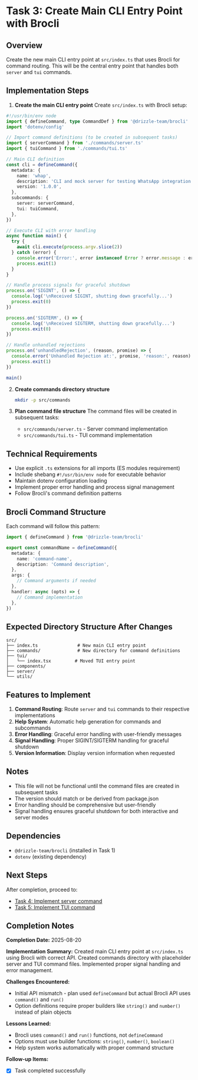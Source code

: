 # Task 3: Create Main CLI Entry Point with Brocli

## Overview
Create the new main CLI entry point at `src/index.ts` that uses Brocli for command routing. This will be the central entry point that handles both `server` and `tui` commands.

## Implementation Steps

1. **Create the main CLI entry point**
   Create `src/index.ts` with Brocli setup:

```typescript
#!/usr/bin/env node
import { defineCommand, type CommandDef } from '@drizzle-team/brocli'
import 'dotenv/config'

// Import command definitions (to be created in subsequent tasks)
import { serverCommand } from './commands/server.ts'
import { tuiCommand } from './commands/tui.ts'

// Main CLI definition
const cli = defineCommand({
  metadata: {
    name: 'whap',
    description: 'CLI and mock server for testing WhatsApp integration',
    version: '1.0.0',
  },
  subcommands: {
    server: serverCommand,
    tui: tuiCommand,
  },
})

// Execute CLI with error handling
async function main() {
  try {
    await cli.execute(process.argv.slice(2))
  } catch (error) {
    console.error('Error:', error instanceof Error ? error.message : error)
    process.exit(1)
  }
}

// Handle process signals for graceful shutdown
process.on('SIGINT', () => {
  console.log('\nReceived SIGINT, shutting down gracefully...')
  process.exit(0)
})

process.on('SIGTERM', () => {
  console.log('\nReceived SIGTERM, shutting down gracefully...')
  process.exit(0)
})

// Handle unhandled rejections
process.on('unhandledRejection', (reason, promise) => {
  console.error('Unhandled Rejection at:', promise, 'reason:', reason)
  process.exit(1)
})

main()
```

2. **Create commands directory structure**
   ```bash
   mkdir -p src/commands
   ```

3. **Plan command file structure**
   The command files will be created in subsequent tasks:
   - `src/commands/server.ts` - Server command implementation
   - `src/commands/tui.ts` - TUI command implementation

## Technical Requirements

- Use explicit `.ts` extensions for all imports (ES modules requirement)
- Include shebang `#!/usr/bin/env node` for executable behavior
- Maintain dotenv configuration loading
- Implement proper error handling and process signal management
- Follow Brocli's command definition patterns

## Brocli Command Structure

Each command will follow this pattern:
```typescript
import { defineCommand } from '@drizzle-team/brocli'

export const commandName = defineCommand({
  metadata: {
    name: 'command-name',
    description: 'Command description',
  },
  args: {
    // Command arguments if needed
  },
  handler: async (opts) => {
    // Command implementation
  },
})
```

## Expected Directory Structure After Changes

```
src/
├── index.ts               # New main CLI entry point
├── commands/              # New directory for command definitions
├── tui/
│   └── index.tsx         # Moved TUI entry point
├── components/
├── server/
└── utils/
```

## Features to Implement

1. **Command Routing**: Route `server` and `tui` commands to their respective implementations
2. **Help System**: Automatic help generation for commands and subcommands
3. **Error Handling**: Graceful error handling with user-friendly messages
4. **Signal Handling**: Proper SIGINT/SIGTERM handling for graceful shutdown
5. **Version Information**: Display version information when requested

## Notes

- This file will not be functional until the command files are created in subsequent tasks
- The version should match or be derived from package.json
- Error handling should be comprehensive but user-friendly
- Signal handling ensures graceful shutdown for both interactive and server modes

## Dependencies

- `@drizzle-team/brocli` (installed in Task 1)
- `dotenv` (existing dependency)

## Next Steps

After completion, proceed to:
- [Task 4: Implement server command](./task_4.md)
- [Task 5: Implement TUI command](./task_5.md)

## Completion Notes

**Completion Date:** 2025-08-20

**Implementation Summary:**
Created main CLI entry point at `src/index.ts` using Brocli with correct API. Created commands directory with placeholder server and TUI command files. Implemented proper signal handling and error management.

**Challenges Encountered:**
- Initial API mismatch - plan used `defineCommand` but actual Brocli API uses `command()` and `run()`
- Option definitions require proper builders like `string()` and `number()` instead of plain objects

**Lessons Learned:**
- Brocli uses `command()` and `run()` functions, not `defineCommand`
- Options must use builder functions: `string()`, `number()`, `boolean()`
- Help system works automatically with proper command structure

**Follow-up Items:**
- [x] Task completed successfully